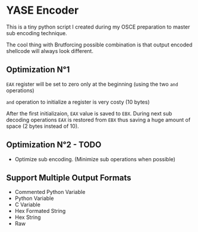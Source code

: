 # YASE Encoder

This is a tiny python script I created during my OSCE preparation to master sub encoding technique.

The cool thing with Brutforcing possible combination is that output encoded shellcode will always look different. 

## Optimization N°1

`EAX` register will be set to zero only at the beginning (using the two `and` operations) 

`and` operation to initialize a register is very costy (10 bytes)

After the first initializaion, `EAX` value is saved to `EBX`. During next sub decoding operations `EAX` is restored from `EBX` thus saving a huge amount of space (2 bytes instead of 10).

## Optimization N°2 - TODO

- Optimize sub encoding. (Minimize sub operations when possible)

## Support Multiple Output Formats

* Commented Python Variable
* Python Variable
* C Variable
* Hex Formated String
* Hex String
* Raw
